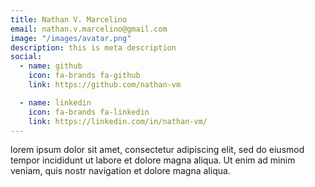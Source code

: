 ```yaml
---
title: Nathan V. Marcelino
email: nathan.v.marcelino@gmail.com
image: "/images/avatar.png"
description: this is meta description
social:
  - name: github
    icon: fa-brands fa-github
    link: https://github.com/nathan-vm

  - name: linkedin
    icon: fa-brands fa-linkedin
    link: https://linkedin.com/in/nathan-vm/
---
```


lorem ipsum dolor sit amet, consectetur adipiscing elit, sed do eiusmod tempor incididunt ut labore et dolore magna aliqua. Ut enim ad minim veniam, quis nostr navigation et dolore magna aliqua.
